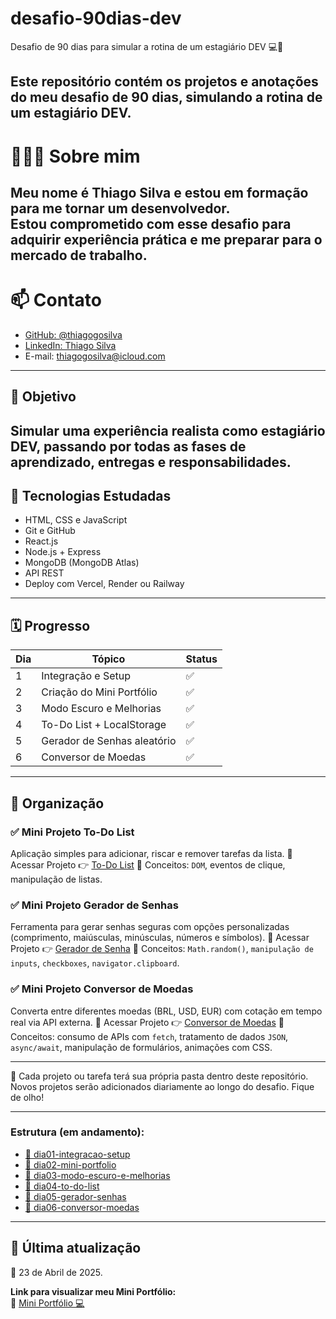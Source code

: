 # desafio-90dias-dev

Desafio de 90 dias para simular a rotina de um estagiário DEV 💻🚀

Este repositório contém os projetos e anotações do meu desafio de 90 dias, simulando a rotina de um estagiário DEV.
---
# 🙋🏻‍♂️ Sobre mim

Meu nome é Thiago Silva e estou em formação para me tornar um desenvolvedor.  
Estou comprometido com esse desafio para adquirir experiência prática e me preparar para o mercado de trabalho.
---

# 📫 Contato

- [GitHub: @thiagogosilva](https://github.com/thiagogosilva)
- [LinkedIn: Thiago Silva](https://www.linkedin.com/in/thiagogosilva/)
- E-mail: thiagogosilva@icloud.com
---

##  📌  Objetivo 

Simular uma experiência realista como estagiário DEV, passando por todas as fases de aprendizado, entregas e responsabilidades.
---

## 🧠 Tecnologias Estudadas

- HTML, CSS e JavaScript
- Git e GitHub
- React.js
- Node.js + Express
- MongoDB (MongoDB Atlas)
- API REST
- Deploy com Vercel, Render ou Railway

---

## 🗓️ Progresso

| Dia | Tópico                      | Status |
|-----|-----------------------------|--------|
| 1   | Integração e Setup          | ✅     |
| 2   | Criação do Mini Portfólio   | ✅     |
| 3   | Modo Escuro e Melhorias     | ✅     |
| 4   | To-Do List + LocalStorage   | ✅     |
| 5   | Gerador de Senhas aleatório | ✅     |
| 6   | Conversor de Moedas         | ✅     |
---
## 📁 Organização

### ✅ Mini Projeto To-Do List
Aplicação simples para adicionar, riscar e remover tarefas da lista.
🔗 Acessar Projeto 👉 [To-Do List](https://github.com/thiagogosilva/to-do-list)
🧠 Conceitos: `DOM`, eventos de clique, manipulação de listas.

### ✅ Mini Projeto Gerador de Senhas
Ferramenta para gerar senhas seguras com opções personalizadas (comprimento, maiúsculas, minúsculas, números e símbolos).
🔗 Acessar Projeto 👉 [Gerador de Senha](https://github.com/thiagogosilva/gerador-senha)
🧠 Conceitos: `Math.random()`, `manipulação de inputs`, `checkboxes`, `navigator.clipboard`.

### ✅ Mini Projeto Conversor de Moedas
Converta entre diferentes moedas (BRL, USD, EUR) com cotação em tempo real via API externa.
🔗 Acessar Projeto 👉 [Conversor de Moedas](https://github.com/thiagogosilva/conversor-moedas)
🧠 Conceitos: consumo de APIs com `fetch`, tratamento de dados `JSON`, `async/await`, manipulação de formulários, animações com CSS.

---
📌 Cada projeto ou tarefa terá sua própria pasta dentro deste repositório. 
Novos projetos serão adicionados diariamente ao longo do desafio. Fique de olho!

---

### Estrutura (em andamento):

- [ 📁 dia01-integracao-setup](./dia01-integracao-setup/anotacoes.md)
- [ 📁 dia02-mini-portfolio](./dia02-mini-portfolio)
- [ 📁 dia03-modo-escuro-e-melhorias](./dia03-modo-escuro-e-melhorias/anotacoes.md)
- [ 📁 dia04-to-do-list](./dia04-to-do-list/)
- [ 📁 dia05-gerador-senhas](./dia05-gerador-senhas/)
- [ 📁 dia06-conversor-moedas](./dia06-conversor-moedas/)
---

## 🚀 Última atualização

📅 23 de Abril de 2025.

**Link para visualizar meu Mini Portfólio:**  
🔗 [Mini Portfólio 💻](https://thiagogosilva.github.io/desafio-90dias-dev/)
